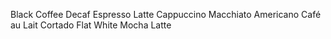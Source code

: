 Black Coffee
Decaf
Espresso
Latte
Cappuccino
Macchiato
Americano
Café au Lait
Cortado
Flat White
Mocha Latte
